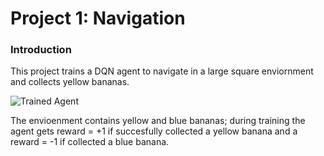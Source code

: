 [//]: # (Image References)

[image1]: https://user-images.githubusercontent.com/10624937/42135619-d90f2f28-7d12-11e8-8823-82b970a54d7e.gif "Trained Agent"

# Project 1: Navigation

### Introduction

This project trains a DQN agent to navigate in a large square enviornment and collects yellow bananas. 

![Trained Agent][image1]

The envioenment contains yellow and blue bananas; during training the agent gets reward = +1 if succesfully collected a yellow banana and a reward = -1 if collected a blue banana.
